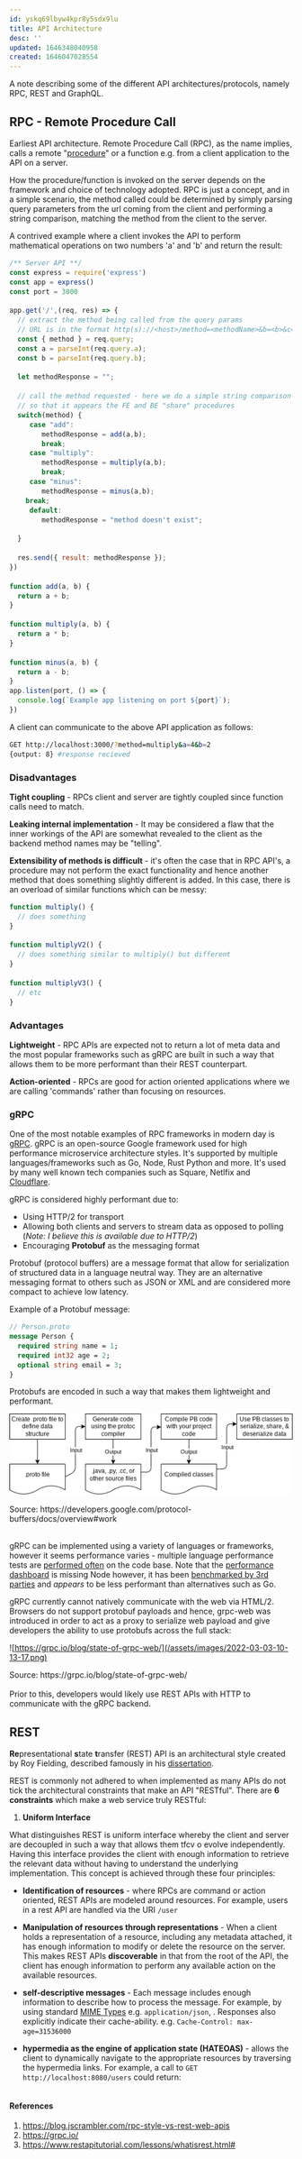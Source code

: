 ```yaml
---
id: yskq69lbyw4kpr8y5sdx9lu
title: API Architecture
desc: ''
updated: 1646348040958
created: 1646047028554
---
```


A note describing some of the different API architectures/protocols, namely RPC, REST and GraphQL.

## RPC - Remote Procedure Call

Earliest API architecture. Remote Procedure Call (RPC), as the name implies, calls a remote "[procedure](programming-paradigms#procedural-programming,1:#*)" or a function e.g. from a client application to the API on a server.

How the procedure/function is invoked on the server depends on the framework and choice of technology adopted. RPC is just a concept, and in a simple scenario, the method called could be determined by simply parsing query parameters from the url coming from the client and performing a string comparison, matching the method from the client to the server.

A contrived example where a client invokes the API to perform mathematical operations on two numbers 'a' and 'b' and return the result:

```Javascript
/** Server API **/
const express = require('express')
const app = express()
const port = 3000

app.get('/',(req, res) => {
  // extract the method being called from the query params
  // URL is in the format http(s)://<host>/method=<methodName>&b=<b>&c=<c>
  const { method } = req.query;
  const a = parseInt(req.query.a);
  const b = parseInt(req.query.b);

  let methodResponse = "";

  // call the method requested - here we do a simple string comparison
  // so that it appears the FE and BE "share" procedures
  switch(method) {
     case "add":
     	methodResponse = add(a,b);
        break;
     case "multiply":
     	methodResponse = multiply(a,b);
        break;
     case "minus":
     	methodResponse = minus(a,b);
	break;
     default:
        methodResponse = "method doesn't exist";

  }

  res.send({ result: methodResponse });
})

function add(a, b) {
  return a + b;
}

function multiply(a, b) {
  return a * b;
}

function minus(a, b) {
  return a - b;
}
app.listen(port, () => {
  console.log(`Example app listening on port ${port}`);
})

```

A client can communicate to the above API application as follows:

```bash
GET http://localhost:3000/?method=multiply&a=4&b=2
{output: 8} #response recieved

```

### Disadvantages

**Tight coupling** - RPCs client and server are tightly coupled since function calls need to match.

**Leaking internal implementation** - It may be considered a flaw that the inner workings of the API are somewhat revealed to the client as the backend method names may be "telling".

**Extensibility of methods is difficult** - it's often the case that in RPC API's, a procedure may not perform the exact functionality and hence another method that does something slightly different is added. In this case, there is an overload of similar functions which can be messy:

```javascript
function multiply() {
  // does something
}

function multiplyV2() {
  // does something similar to multiply() but different
}

function multiplyV3() {
  // etc
}
```

### Advantages

**Lightweight** - RPC APIs are expected not to return a lot of meta data and the most popular frameworks such as gRPC are built in such a way that allows them to be more performant than their REST counterpart.

**Action-oriented** - RPCs are good for action oriented applications where we are calling 'commands' rather than focusing on resources.

### gRPC

One of the most notable examples of RPC frameworks in modern day is [gRPC](https://grpc.io/). gRPC is an open-source Google framework used for high performance microservice architecture styles. It's supported by multiple languages/frameworks such as Go, Node, Rust Python and more. It's used by many well known tech companies such as Square, Netlfix and [Cloudflare](https://blog.cloudflare.com/road-to-grpc/).

gRPC is considered highly performant due to:

- Using HTTP/2 for transport
- Allowing both clients and servers to stream data as opposed to polling (_Note: I believe this is available due to HTTP/2_)
- Encouraging **Protobuf** as the messaging format

Protobuf (protocol buffers) are a message format that allow for serialization of structured data in a language neutral way. They are an alternative messaging format to others such as JSON or XML and are considered more compact to achieve low latency.

Example of a Protobuf message:

```Protobuf
// Person.proto
message Person {
  required string name = 1;
  required int32 age = 2;
  optional string email = 3;
}
```

Protobufs are encoded in such a way that makes them lightweight and performant.

![](/assets/images/2022-03-03-10-51-00.png)

<caption>Source: https://developers.google.com/protocol-buffers/docs/overview#work</caption>
<br>
<br>

gRPC can be implemented using a variety of languages or frameworks, however it seems performance varies - multiple language performance tests are [performed often](https://grpc.io/docs/guides/benchmarking/) on the code base. Note that the [performance dashboard](https://grafana-dot-grpc-testing.appspot.com/?kiosk=tv) is missing Node however, it has been [benchmarked by 3rd parties](https://www.nexthink.com/blog/comparing-grpc-performance/) and _appears_ to be less performant than alternatives such as Go.

gRPC currently cannot natively communicate with the web via HTML/2. Browsers do not support protobuf payloads and hence, grpc-web was introduced in order to act as a proxy to serialize web payload and give developers the ability to use protobufs across the full stack:

![https://grpc.io/blog/state-of-grpc-web/](/assets/images/2022-03-03-10-13-17.png)

<caption>Source: https://grpc.io/blog/state-of-grpc-web/</caption>

</br>
</br>
Prior to this, developers would likely use REST APIs with HTTP to communicate with the gRPC backend.

## REST

**Re**presentational **s**tate **t**ransfer (REST) API is an architectural style created by Roy Fielding, described famously in his [dissertation](https://www.ics.uci.edu/~fielding/pubs/dissertation/rest_arch_style.htm).

REST is commonly not adhered to when implemented as many APIs do not tick the architectural constraints that make an API "RESTful". There are **6 constraints** which make a web service truly RESTful:

1. **Uniform Interface**

What distinguishes REST is uniform interface whereby the client and server are decoupled in such a way that allows them tfcv o evolve independently. Having this interface provides the client with enough information to retrieve the relevant data without having to understand the underlying implementation. This concept is achieved through these four principles:

- **Identification of resources** - where RPCs are command or action oriented, REST APIs are modeled around resources. For example, users in a rest API are handled via the URI `/user`

- **Manipulation of resources through representations** - When a client holds a representation of a resource, including any metadata attached, it has enough information to modify or delete the resource on the server. This makes REST APIs **discoverable** in that from the root of the API, the client has enough information to perform any available action on the available resources.

- **self-descriptive messages** - Each message includes enough information to describe how to process the message. For example, by using standard [MIME Types](https://en.wikipedia.org/wiki/Media_type#cite_note-10) e.g. `application/json`, . Responses also explicitly indicate their cache-ability. e.g. `Cache-Control: max-age=31536000`

- **hypermedia as the engine of application state (HATEOAS)** - allows the client to dynamically navigate to the appropriate resources by traversing the hypermedia links. For example, a call to `GET http://localhost:8080/users` could return:

```JSON


```

#### References

1. https://blog.jscrambler.com/rpc-style-vs-rest-web-apis
2. https://grpc.io/
3. https://www.restapitutorial.com/lessons/whatisrest.html#
